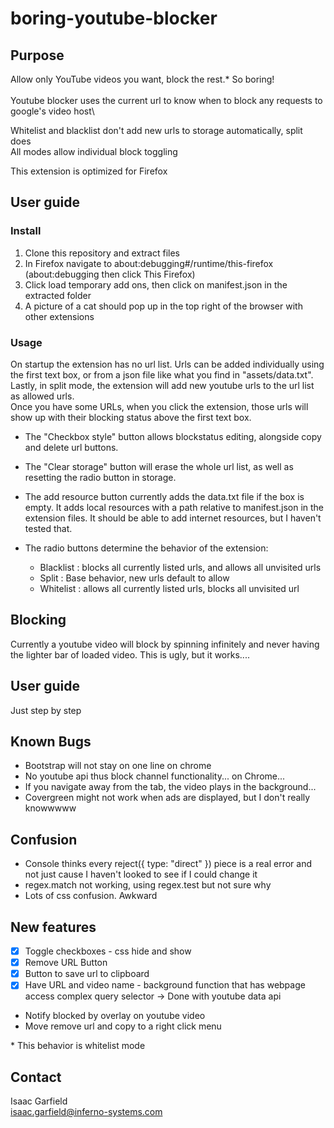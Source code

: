 # boring-youtube-blocker

## Purpose

Allow only YouTube videos you want, block the rest.\* So boring!\
\
Youtube blocker uses the current url to know when to block any requests to google's video host\

Whitelist and blacklist don't add new urls to storage automatically, split does\
All modes allow individual block toggling

This extension is optimized for Firefox

## User guide

### Install

1. Clone this repository and extract files
2. In Firefox navigate to about:debugging#/runtime/this-firefox (about:debugging then click This Firefox)
3. Click load temporary add ons, then click on manifest.json in the extracted folder
4. A picture of a cat should pop up in the top right of the browser with other extensions

### Usage

On startup the extension has no url list. Urls can be added individually using the first text box, or from a json file like what you find in "assets/data.txt".
Lastly, in split mode, the extension will add new youtube urls to the url list as allowed urls.\
Once you have some URLs, when you click the extension, those urls will show up with their blocking status above the first text box.

- The "Checkbox style" button allows blockstatus editing, alongside copy and delete url buttons.
- The "Clear storage" button will erase the whole url list, as well as resetting the radio button in storage.
- The add resource button currently adds the data.txt file if the box is empty. It adds local resources with a path relative to manifest.json in the extension files. It should be able to add internet resources, but I haven't tested that.

- The radio buttons determine the behavior of the extension:

  - Blacklist : blocks all currently listed urls, and allows all unvisited urls
  - Split : Base behavior, new urls default to allow
  - Whitelist : allows all currently listed urls, blocks all unvisited url

## Blocking

Currently a youtube video will block by spinning infinitely and never having the lighter bar of loaded video.
This is ugly, but it works....

## User guide
Just step by step

## Known Bugs

- Bootstrap will not stay on one line on chrome
- No youtube api thus block channel functionality... on Chrome...
- If you navigate away from the tab, the video plays in the background...
- Covergreen might not work when ads are displayed, but I don't really knowwwww

## Confusion

- Console thinks every reject({ type: "direct" }) piece is a real error and not just cause I haven't looked to see if I could change it
- regex.match not working, using regex.test but not sure why
- Lots of css confusion. Awkward

## New features

- [x] Toggle checkboxes - css hide and show
- [x] Remove URL Button
- [x] Button to save url to clipboard
- [x] Have URL and video name - background function that has webpage access
      complex query selector -> Done with youtube data api
- Notify blocked by overlay on youtube video
- Move remove url and copy to a right click menu

\* This behavior is whitelist mode

## Contact

Isaac Garfield\
isaac.garfield@inferno-systems.com
